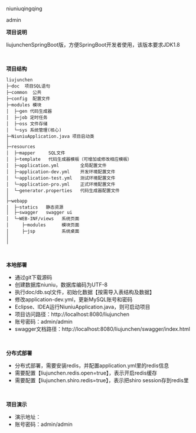 niuniuqingqing

admin

**项目说明** 

liujunchenSpringBoot版，方便SpringBoot开发者使用，该版本要求JDK1.8

<br> 

**项目结构** 
```
liujunchen
├─doc  项目SQL语句
├─common  公共
├─config  配置文件
├─modules 模块
│  ├─gen 代码生成器
│  ├─job 定时任务
│  ├─oss 文件存储
│  └─sys 系统管理(核心)
├─NiuniuApplication.java 项目启动类
│ 
├─resources 
│  ├─mapper     SQL文件
│  ├─template   代码生成器模板（可增加或修改相应模板）
│  ├─application.yml        全局配置文件
│  ├─application-dev.yml    开发环境配置文件
│  └─application-test.yml   测试环境配置文件
│  └─application-pro.yml    正式环境配置文件
│  └─generator.properties   代码生成器配置文件
│ 
├─webapp 
│  ├─statics   静态资源
│  ├─swagger   swagger ui
│  └─WEB-INF/views   系统页面
│     ├─modules      模块页面
│     ├─jsp          系统桌面
│     
│

```

<br>

 **本地部署**
- 通过git下载源码
- 创建数据库niuniu，数据库编码为UTF-8
- 执行doc/db.sql文件，初始化数据【按需导入表结构及数据】
- 修改application-dev.yml，更新MySQL账号和密码
- Eclipse、IDEA运行NiuniuApplication.java，则可启动项目
- 项目访问路径：http://localhost:8080/liujunchen
- 账号密码：admin/admin
- swagger文档路径：http://localhost:8080/liujunchen/swagger/index.html

<br>

 **分布式部署**
- 分布式部署，需要安装redis，并配置application.yml里的redis信息
- 需要配置【liujunchen.redis.open=true】，表示开启redis缓存
- 需要配置【liujunchen.shiro.redis=true】，表示把shiro session存到redis里

<br>

 **项目演示**
- 演示地址：
- 账号密码：admin/admin

<br>

